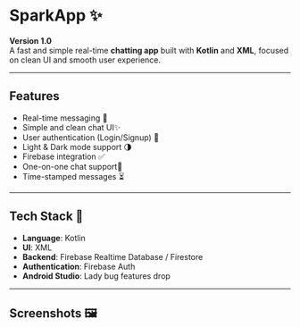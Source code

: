# SparkApp ✨

**Version 1.0**  
A fast and simple real-time **chatting app** built with **Kotlin** and **XML**, focused on clean UI and smooth user experience.

---

## Features

- Real-time messaging 👥
- Simple and clean chat UI✨
- User authentication (Login/Signup) 🔐
- Light & Dark mode support 🌗
- Firebase integration ✅
- One-on-one chat support📃
- Time-stamped messages ⏳

---

## Tech Stack 🏢 

- **Language**: Kotlin
- **UI**: XML
- **Backend**: Firebase Realtime Database / Firestore 
- **Authentication**: Firebase Auth
- **Android Studio**: Lady bug features drop

---

## Screenshots 🖼️

